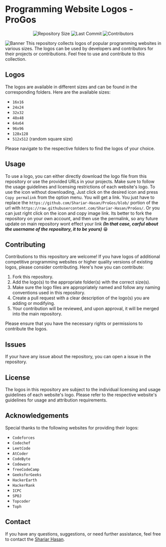 # Programming Website Logos - **ProGos**

<div align="center">

![Repository Size](https://img.shields.io/github/repo-size/Shariar-Hasan/ProGos)
![Last Commit](https://img.shields.io/github/last-commit/Shariar-Hasan/ProGos)
![Contributors](https://img.shields.io/github/contributors/Shariar-Hasan/ProGos)

</div>

![Banner](./Banner.png)
This repository collects logos of popular programming websites in various sizes. The logos can be used by developers and contributors for their projects or contributions. Feel free to use and contribute to this collection.

## Logos

The logos are available in different sizes and can be found in the corresponding folders. Here are the available sizes:

- `16x16`
- `24x24`
- `32x32`
- `48x48`
- `64x64`
- `96x96`
- `128x128`
- `512x512` (random square size)

Please navigate to the respective folders to find the logos of your choice.

## Usage

To use a logo, you can either directly download the logo file from this repository or use the provided URLs in your projects. Make sure to follow the usage guidelines and licensing restrictions of each website's logo.
To use the icon without downloading, Just click on the desired icon and press `Copy permalink` from the option menu. You will get a link. You just have to replace the `https://github.com/Shariar-Hasan/ProGos/blob/` portion of the url with `https://raw.githubusercontent.com/Shariar-Hasan/ProGos/`. Or you can just right click on the icon and copy image link. Its better to fork the repository on your own account, and then use the permalink, so any future update on main repository wont effect your link ***(In that case, carful about the username of the repository, it to be yours)*** 😁 

## Contributing

Contributions to this repository are welcome! If you have logos of additional competitive programming websites or higher quality versions of existing logos, please consider contributing. Here's how you can contribute:

1. Fork this repository.
2. Add the logo(s) to the appropriate folder(s) with the correct size(s).
3. Make sure the logo files are appropriately named and follow any naming conventions used in this repository.
4. Create a pull request with a clear description of the logo(s) you are adding or modifying.
5. Your contribution will be reviewed, and upon approval, it will be merged into the main repository.

Please ensure that you have the necessary rights or permissions to contribute the logos.

## Issues

If your have any issue about the repository, you can open a issue in the repository.

## License

The logos in this repository are subject to the individual licensing and usage guidelines of each website's logo. Please refer to the respective website's guidelines for usage and attribution requirements.

## Acknowledgements

Special thanks to the following websites for providing their logos:

- `Codeforces`
- `Codechef`
- `LeetCode`
- `AtCoder`
- `CodeByte`
- `Codewars`
- `freeCodeCamp`
- `GeeksforGeeks`
- `HackerEarth`
- `HackerRank`
- `ICPC`
- `SPOJ`
- `Topcoder`
- `Toph`

## Contact

If you have any questions, suggestions, or need further assistance, feel free to contact the [Shariar Hasan](https://github.com/Shariar-Hasan).
